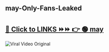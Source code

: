 
 ## may-Only-Fans-Leaked

# <h2><a href="https://clipsfans.com/may&ref=git">🔗 Click to LINKS ⏩⏩ 👉 🟢 may </a></h2>

<a href="https://clipsfans.com/may&ref=git" rel="nofollow" data-target="animated-image.originalLink"><img src="https://i.ibb.co.com/xMMVF88/686577567.gif" alt="Viral Video Original" style="max-width: 100%; display: inline-block;" data-target="animated-image.originalImage"></a>
